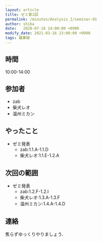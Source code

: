 ```yaml
---
layout: article
title: ゼミ第1回
permalink: /minutes/Analysis_I/seminar-01
author: shiba
date:   2020-07-18 14:00:00 +0900
modify_date: 2021-03-16 23:00:00 +0900
tags: 議事録
---
```


## 時間

10:00-14:00

## 参加者

- zab
- 柴犬レオ
- 温州ミカン

## やったこと

- ゼミ発表
  - zab:1.1.A-1.1.D
  - 柴犬レオ:1.1.E-1.2.A

## 次回の範囲

- ゼミ発表
  - zab:1.2.F-1.2.I
  - 柴犬レオ:1.3.A-1.3.F
  - 温州ミカン:1.4.A-1.4.D

## 連絡

焦らずゆっくりやりましょう．